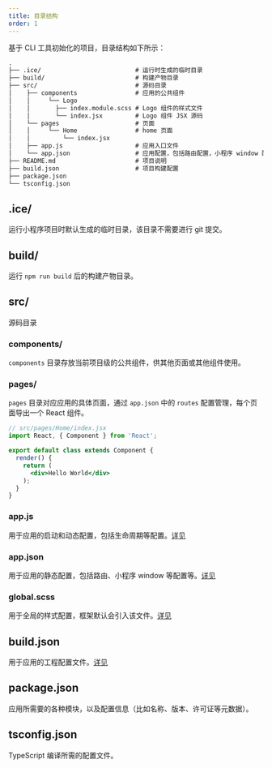 ```yaml
---
title: 目录结构
order: 1
---
```


基于 CLI 工具初始化的项目，目录结构如下所示： 

```md
.
├── .ice/                          # 运行时生成的临时目录
├── build/                         # 构建产物目录
├── src/                           # 源码目录
│    ├── components                # 应用的公共组件
│    │     └── Logo             
│    │       ├── index.module.scss # Logo 组件的样式文件
│    │       └── index.jsx         # Logo 组件 JSX 源码           
│    └── pages                     # 页面
│    │     └── Home                # home 页面
│    │         └── index.jsx
│    ├── app.js                    # 应用入口文件
│    └── app.json                  # 应用配置，包括路由配置，小程序 window 配置等
├── README.md                      # 项目说明
├── build.json                     # 项目构建配置
├── package.json
└── tsconfig.json
```

## .ice/

运行小程序项目时默认生成的临时目录，该目录不需要进行 git 提交。

## build/

运行 `npm run build` 后的构建产物目录。

## src/

源码目录

### components/

`components` 目录存放当前项目级的公共组件，供其他页面或其他组件使用。

### pages/

`pages` 目录对应应用的具体页面，通过 `app.json` 中的 `routes` 配置管理，每个页面导出一个 React 组件。

```jsx
// src/pages/Home/index.jsx
import React, { Component } from 'React';

export default class extends Component {
  render() {
    return (
      <div>Hello World</div>
    );
  }
}
```

### app.js

用于应用的启动和动态配置，包括生命周期等配置。[详见](/docs/guide/basic/app)


### app.json

用于应用的静态配置，包括路由、小程序 window 等配置等。[详见](/docs/guide/basic/app)

### global.scss

用于全局的样式配置，框架默认会引入该文件。[详见](/docs/guide/basic/style)

## build.json

用于应用的工程配置文件。[详见](/docs/guide/basic/build)

## package.json

应用所需要的各种模块，以及配置信息（比如名称、版本、许可证等元数据）。

## tsconfig.json

TypeScript 编译所需的配置文件。


